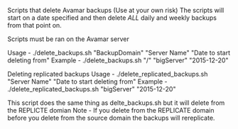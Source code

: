 Scripts that delete Avamar backups (Use at your own risk)
The scripts will start on a date specified and then delete _ALL_ daily and weekly backups from that point on.

Scripts must be ran on the Avamar server

Usage - ./delete_backups.sh "BackupDomain" "Server Name" "Date to start deleting from"
Example - ./delete_backups.sh "/" "bigServer" "2015-12-20"

Deleting replicated backups
Usage - ./delete_replicated_backups.sh "Server Name" "Date to start deleting from"
Example - ./delete_replicated_backups.sh "bigServer" "2015-12-20"

This script does the same thing as delte_backups.sh but it will delete from the REPLICTE domian
Note - If you delete from the REPLICATE domain before you delete from the source domain the backups will rereplicate.
